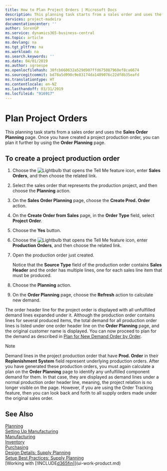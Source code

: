 ```yaml
---
title: How to Plan Project Orders | Microsoft Docs
description: This planning task starts from a sales order and uses the **Sales Order Planning** page. Once you have created a project production order, you can plan it further by using the **Order Planning** page.
services: project-madeira
documentationcenter: ''
author: SorenGP
ms.service: dynamics365-business-central
ms.topic: article
ms.devlang: na
ms.tgt_pltfrm: na
ms.workload: na
ms.search.keywords: ''
ms.date: 04/01/2019
ms.author: sgroespe
ms.openlocfilehash: 30fcb660632a529d907ffd675087960ef8ca6674
ms.sourcegitcommit: bd78a5d990c9e83174da1409076c22df8b35eafd
ms.translationtype: HT
ms.contentlocale: en-NZ
ms.lasthandoff: 03/31/2019
ms.locfileid: "916917"
---
```

# <a name="plan-project-orders"></a>Plan Project Orders
This planning task starts from a sales order and uses the **Sales Order Planning** page. Once you have created a project production order, you can plan it further by using the **Order Planning** page.  

## <a name="to-create-a-project-production-order"></a>To create a project production order  

1.  Choose the ![Lightbulb that opens the Tell Me feature](media/ui-search/search_small.png "Tell me what you want to do") icon, enter **Sales Orders**, and then choose the related link.  
2.  Select the sales order that represents the production project, and then choose the **Planning** action.  
4.  On the **Sales Order Planning** page, choose  the **Create Prod. Order** action.  
5.  On the **Create Order from Sales** page, in the **Order Type** field, select **Project Order**.  
6.  Choose the **Yes** button.  
7.  Choose the ![Lightbulb that opens the Tell Me feature](media/ui-search/search_small.png "Tell me what you want to do") icon, enter **Production Orders**, and then choose the related link.
8. Open the production order just created.  

    Notice that the **Source Type** field of the production order contains **Sales Header** and the order has multiple lines, one for each sales line item that must be produced.  
9. Choose the **Planning** action.
10. On the **Order Planning** page, choose the **Refresh** action to calculate new demand.  

The order header line for the project order is displayed with all unfulfilled demand lines expanded under it. Although the production order contains lines for several produced items, the total demand for all production order lines is listed under one order header line on the **Order Planning** page, and the original customer name is displayed. You can now proceed to plan for the demand as described in [Plan for New Demand Order by Order](production-how-to-plan-for-new-demand.md).  

> [!NOTE]  
>  Demand lines in the project production order that have **Prod. Order** in their **Replenishment System** field represent underlying production orders. After you have generated these production orders, you must again calculate a plan on the **Order Planning** page to identify any unfulfilled component demand for them. In that case, they are displayed as demand lines under a normal production order header line, meaning, the project relation is no longer visible on the page. However, if you are using the Order Tracking feature, then you can look back and forth to all supply orders made under the original sales order.  

## <a name="see-also"></a>See Also
[Planning](production-planning.md)   
[Setting Up Manufacturing](production-configure-production-processes.md)  
[Manufacturing](production-manage-manufacturing.md)    
[Inventory](inventory-manage-inventory.md)  
[Purchasing](purchasing-manage-purchasing.md)  
[Design Details: Supply Planning](design-details-supply-planning.md)   
[Setup Best Practices: Supply Planning](setup-best-practices-supply-planning.md)  
[Working with [!INCLUDE[d365fin](includes/d365fin_md.md)]](ui-work-product.md)

